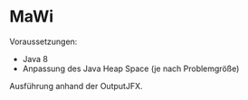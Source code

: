 # MaWi
Voraussetzungen:
- Java 8
- Anpassung des Java Heap Space (je nach Problemgröße)

Ausführung anhand der OutputJFX.
